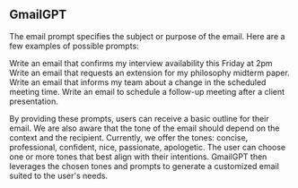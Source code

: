 ## GmailGPT

The email prompt specifies the subject or purpose of the email. Here are a few examples of possible prompts:

Write an email that confirms my interview availability this Friday at 2pm
Write an email that requests an extension for my philosophy midterm paper.
Write an email that informs my team about a change in the scheduled meeting time.
Write an email to schedule a follow-up meeting after a client presentation.

By providing these prompts, users can receive a basic outline for their email. We are also aware that the tone of the email should depend on the context and the recipient. Currently, we offer the tones: concise, professional, confident, nice, passionate, apologetic. The user can choose one or more tones that best align with their intentions. GmailGPT then leverages the chosen tones and prompts to generate a customized email suited to the user's needs.
